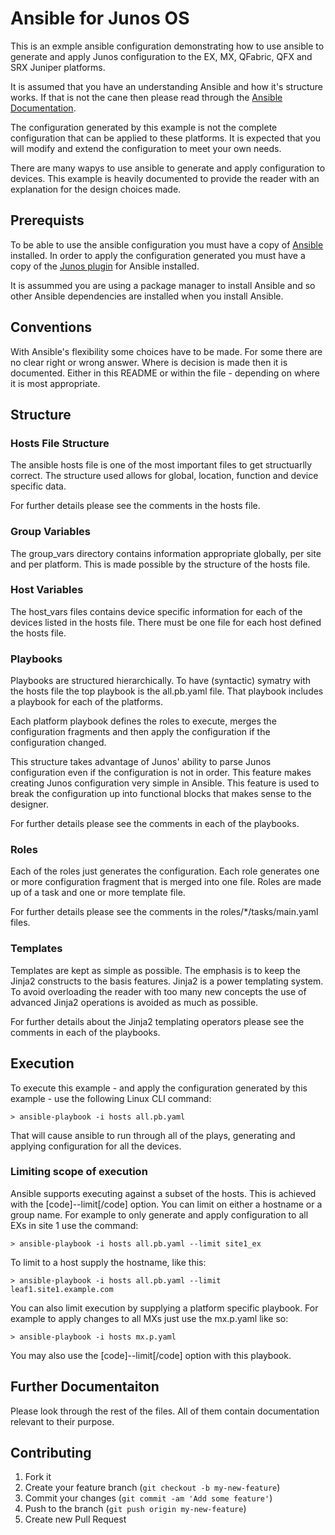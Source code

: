 # Ansible for Junos OS

This is an exmple ansible configuration demonstrating how to use ansible to generate and apply Junos configuration to the EX, MX, QFabric, QFX and SRX Juniper platforms.

It is assumed that you have an understanding Ansible and how it's structure works. If that is not the cane then please read through the [Ansible Documentation](http://www.ansible.com/docs).

The configuration generated by this example is not the complete configuration that can be applied to these platforms. It is expected that you will modify and extend the configuration to meet your own needs.

There are many wapys to use ansible to generate and apply configuration to devices. This example is heavily documented to provide the reader with an explanation for the design choices made.

## Prerequists

To be able to use the ansible configuration you must have a copy of [Ansible](http://www.ansible.com/install) installed. In order to apply the configuration generated you must have a copy of the [Junos plugin](https://github.com/Juniper/ansible-junos-stdlib.git) for Ansible installed.

It is assummed you are using a package manager to install Ansible and so other Ansible dependencies are installed when you install Ansible.

## Conventions

With Ansible's flexibility some choices have to be made. For some there are no clear right or wrong answer. Where is decision is made then it is documented. Either in this README or within the file - depending on where it is most appropriate.

## Structure

### Hosts File Structure

The ansible hosts file is one of the most important files to get structuarlly correct. The structure used allows for global, location, function and device specific data.

For further details please see the comments in the hosts file.

### Group Variables

The group_vars directory contains information appropriate globally, per site and per platform. This is made possible by the structure of the hosts file.

### Host Variables

The host_vars files contains device specific information for each of the devices listed in the hosts file. There must be one file for each host defined the hosts file.

### Playbooks

Playbooks are structured hierarchically. To have (syntactic) symatry with the hosts file the top playbook is the all.pb.yaml file. That playbook includes a playbook for each of the platforms. 

Each platform playbook defines the roles to execute, merges the configuration fragments and then apply the configuration if the configuration changed.

This structure takes advantage of Junos' ability to parse Junos configuration even if the configuration is not in order. This feature makes creating Junos configuration very simple in Ansible. This feature is used to break the configuration up into functional blocks that makes sense to the designer.

For further details please see the comments in each of the playbooks.

### Roles

Each of the roles just generates the configuration. Each role generates one or more configuration fragment that is merged into one file. Roles are made up of a task and one or more template file.

For further details please see the comments in the roles/*/tasks/main.yaml files.

### Templates

Templates are kept as simple as possible. The emphasis is to keep the Jinja2 constructs to the basis features. Jinja2 is a power templating system. To avoid overloading the reader with too many new concepts the use of advanced Jinja2 operations is avoided as much as possible.

For further details about the Jinja2 templating operators please see the comments in each of the playbooks.

## Execution

To execute this example - and apply the configuration generated by this example - use the following Linux CLI command:

    > ansible-playbook -i hosts all.pb.yaml

That will cause ansible to run through all of the plays, generating and applying configuration for all the devices.

### Limiting scope of execution

Ansible supports executing against a subset of the hosts. This is achieved with the [code]--limit[/code] option. You can limit on either a hostname or a group name. For example to only generate and apply configuration to all EXs in site 1 use the command:

    > ansible-playbook -i hosts all.pb.yaml --limit site1_ex

To limit to a host supply the hostname, like this:

    > ansible-playbook -i hosts all.pb.yaml --limit leaf1.site1.example.com

You can also limit execution by supplying a platform specific playbook. For example to apply changes to all MXs just use the mx.p.yaml like so:

    > ansible-playbook -i hosts mx.p.yaml

You may also use the [code]--limit[/code] option with this playbook.

## Further Documentaiton

Please look through the rest of the files. All of them contain documentation relevant to their purpose.

## Contributing

1. Fork it
2. Create your feature branch (`git checkout -b my-new-feature`)
3. Commit your changes (`git commit -am 'Add some feature'`)
4. Push to the branch (`git push origin my-new-feature`)
5. Create new Pull Request
